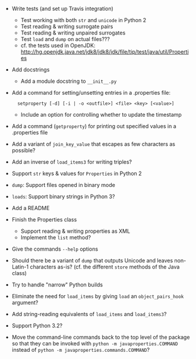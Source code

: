 - Write tests (and set up Travis integration)
    - Test working with both `str` and `unicode` in Python 2
    - Test reading & writing surrogate pairs
    - Test reading & writing unpaired surrogates
    - Test `load` and `dump` on actual files???
    - cf. the tests used in OpenJDK: <http://hg.openjdk.java.net/jdk8/jdk8/jdk/file/tip/test/java/util/Properties>
- Add docstrings
    - Add a module docstring to `__init__.py`
- Add a command for setting/unsetting entries in a .properties file:

        setproperty [-d] [-i | -o <outfile>] <file> <key> [<value>]

    - Include an option for controlling whether to update the timestamp

- Add a command (`getproperty`) for printing out specified values in a
  .properties file
- Add a variant of `join_key_value` that escapes as few characters as possible?
- Add an inverse of `load_items3` for writing triples?
- Support `str` keys & values for `Properties` in Python 2
- `dump`: Support files opened in binary mode
- `loads`: Support binary strings in Python 3?
- Add a README
- Finish the Properties class
    - Support reading & writing properties as XML
    - Implement the `list` method?
- Give the commands `--help` options
- Should there be a variant of `dump` that outputs Unicode and leaves
  non-Latin-1 characters as-is?  (cf. the different `store` methods of the Java
  class)
- Try to handle "narrow" Python builds
- Eliminate the need for `load_items` by giving `load` an `object_pairs_hook`
  argument?
- Add string-reading equivalents of `load_items` and `load_items3`?
- Support Python 3.2?
- Move the command-line commands back to the top level of the package so that
  they can be invoked with `python -m javaproperties.COMMAND` instead of
  `python -m javaproperties.commands.COMMAND`?
